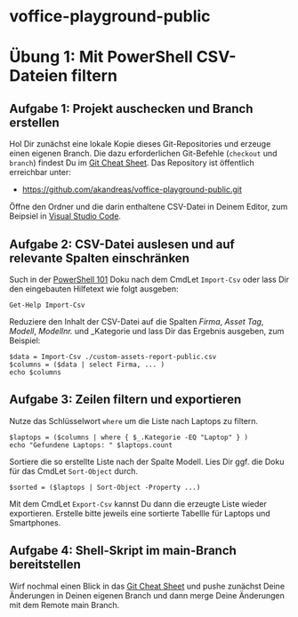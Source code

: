 # voffice-playground-public

# Übung 1: Mit PowerShell CSV-Dateien filtern

## Aufgabe 1: Projekt auschecken und Branch erstellen
Hol Dir zunächst eine lokale Kopie dieses Git-Repositories und erzeuge einen eigenen Branch. Die dazu erforderlichen Git-Befehle (`checkout` und `branch`) findest Du im [Git Cheat Sheet](https://training.github.com/downloads/de/github-git-cheat-sheet/).
Das Repository ist öffentlich erreichbar unter:
* https://github.com/akandreas/voffice-playground-public.git

Öffne den Ordner und die darin enthaltene CSV-Datei in Deinem Editor, zum Beipsiel in [Visual Studio Code](https://code.visualstudio.com/Download).

## Aufgabe 2: CSV-Datei auslesen und auf relevante Spalten einschränken

Such in der [PowerShell 101](https://docs.microsoft.com/en-us/powershell/scripting/learn/ps101/00-introduction?view=powershell-7.1) Doku nach dem CmdLet `Import-Csv` oder lass Dir den eingebauten Hilfetext wie folgt ausgeben:
```
Get-Help Import-Csv
```
Reduziere den Inhalt der CSV-Datei auf die Spalten _Firma_, _Asset Tag_, _Modell_, _Modellnr._ und _Kategorie und lass Dir das Ergebnis ausgeben, zum Beispiel:
```
$data = Import-Csv ./custom-assets-report-public.csv
$columns = ($data | select Firma, ... )
echo $columns
```

## Aufgabe 3: Zeilen filtern und exportieren
Nutze das Schlüsselwort `where` um die Liste nach Laptops zu filtern.
```
$laptops = ($columns | where { $_.Kategorie -EQ "Laptop" } )
echo "Gefundene Laptops: " $laptops.count
```
Sortiere die so erstellte Liste nach der Spalte Modell. Lies Dir ggf. die Doku für das CmdLet `Sort-Object` durch.
```
$sorted = ($laptops | Sort-Object -Property ...)
```
Mit dem CmdLet `Export-Csv` kannst Du dann die erzeugte Liste wieder exportieren. Erstelle bitte jeweils eine sortierte Tabellle für Laptops und Smartphones.

## Aufgabe 4: Shell-Skript im main-Branch bereitstellen
Wirf nochmal einen Blick in das [Git Cheat Sheet](https://training.github.com/downloads/de/github-git-cheat-sheet/) und pushe zunächst Deine Änderungen in Deinen eigenen Branch und dann merge Deine Änderungen mit dem Remote main Branch.
